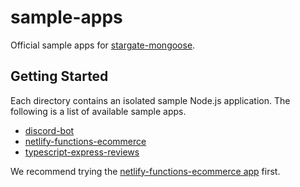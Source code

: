 # sample-apps

Official sample apps for [stargate-mongoose](https://npmjs.com/package/stargate-mongoose).

## Getting Started

Each directory contains an isolated sample Node.js application.
The following is a list of available sample apps.

* [discord-bot](./tree/main/discord-bot)
* [netlify-functions-ecommerce](./tree/main/netlify-functions-ecommerce)
* [typescript-express-reviews](./tree/main/typescript-express-reviews)

We recommend trying the [netlify-functions-ecommerce app](./tree/main/netlify-functions-ecommerce) first.